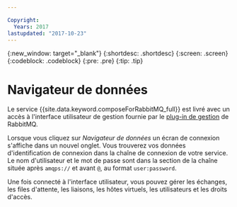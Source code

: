 ```yaml
---

Copyright:
  Years: 2017
lastupdated: "2017-10-23"
---
```


{:new_window: target="_blank"}
{:shortdesc: .shortdesc}
{:screen: .screen}
{:codeblock: .codeblock}
{:pre: .pre}
{:tip: .tip}

# Navigateur de données

Le service {{site.data.keyword.composeForRabbitMQ_full}} est livré avec un accès à l'interface utilisateur de gestion fournie par le [plug-in de gestion](https://www.rabbitmq.com/management.html) de RabbitMQ.

Lorsque vous cliquez sur _Navigateur de données_ un écran de connexion s'affiche dans un nouvel onglet. Vous trouverez vos données d'identification de connexion dans la chaîne de connexion de votre service. Le nom d'utilisateur et le mot de passe sont dans la section de la chaîne située après `amqps://` et avant `@`, au format `user:password`.

Une fois connecté à l'interface utilisateur, vous pouvez gérer les échanges, les files d'attente, les liaisons, les hôtes virtuels, les utilisateurs et les droits d'accès. 
